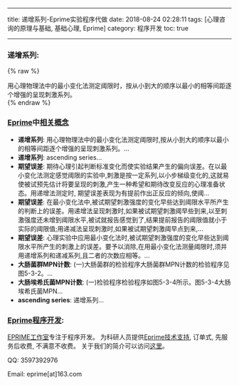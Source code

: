
---
title: 递增系列-Eprime实验程序代做
date: 2018-08-24 02:28:11
tags: [心理咨询的原理与基础, 基础心理, Eprime]
category: 程序开发
toc: true

---



<span></span>
<!-- more -->



### 递增系列:

{% raw %}
<div class="p1">用心理物理法中的最小变化法测定阈限时，按从小到大的顺序以最小的相等间距逐个增强的呈现刺激系列。</div>
{% endraw %}



### [Eprime](/tags/Eprime/)中[相关概念](/categories/程序开发)

- **递增系列**: 用心理物理法中的最小变化法测定阈限时,按从小到大的顺序以最小的相等间距逐个增强的呈现刺激系列。...
- **递增系列**: ascending series...
- **期望误差**: 期待心理引起判断标准变化而使实验结果产生的偏向误差。在以最小变化法测定感觉阈限的实验中,刺激是按一定系列,以小步梯级变化的,这就易使被试预先估计将要呈现的刺激,产生一种希望和期待改变反应的心理准备状态。用递增法测定时, 期望误差表现为有提前作出正反应的倾向,使阈...
- **期望误差**: 在最小变化法中,被试期望刺激强度的变化早些达到阈限水平所产生的判断上的误差。用递增法呈现刺激时,如果被试期望刺激阈早些到来,以至刺激强度还未增到阈限水平,被试就报告感觉到了,结果提前报告的阈限值就小于实际的阈限值;用递减法呈现刺激时,如果被试期望刺激阈早点到来,...
- **期望误差**: 心理实验中应用最小变化法时,被试期望刺激强度的变化早些达到阈限水平所产生的刺激上的误差。要予以消除,在用最小变化法测量阈限时,须并用递增系列和递减系列,且二者的次数应相等。...
- **大肠菌群MPN计数**: (一)大肠菌群的检验程序大肠菌群MPN计数的检验程序见图5-3-2。...
- **大肠埃希氏菌MPN计数**: (一)检验程序检验程序如图5-3-4所示。图5-3-4大肠埃希氏菌MPN...
- **ascending series**: 递增系列...




### [Eprime](/tags/Eprime/)[程序开发](/categories/程序开发/):
[EPRIME工作室](http://eprime.cn/)专注于程序开发。
为科研人员提供[Eprime技术支持](http://eprime.cn/2018/08/17/关于EPRIME工作室/), 订单式, 先服务后收费, 不满意不收费。
关于我们的简介可以访问[这里](http://eprime.cn/2018/08/17/关于EPRIME工作室/)。

QQ: 3597392976

Email: eprime[at]163.com



